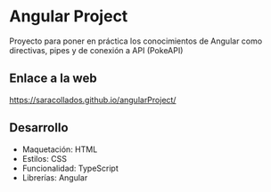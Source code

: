 # Angular Project
Proyecto para poner en práctica los conocimientos de Angular como directivas, pipes y de conexión a API (PokeAPI)

## Enlace a la web
https://saracollados.github.io/angularProject/

## Desarrollo
- Maquetación: HTML
- Estilos: CSS
- Funcionalidad: TypeScript
- Librerías: Angular
